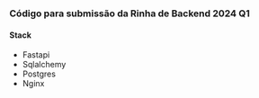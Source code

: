 ### Código para submissão da Rinha de Backend 2024 Q1

#### Stack
- Fastapi
- Sqlalchemy
- Postgres
- Nginx
